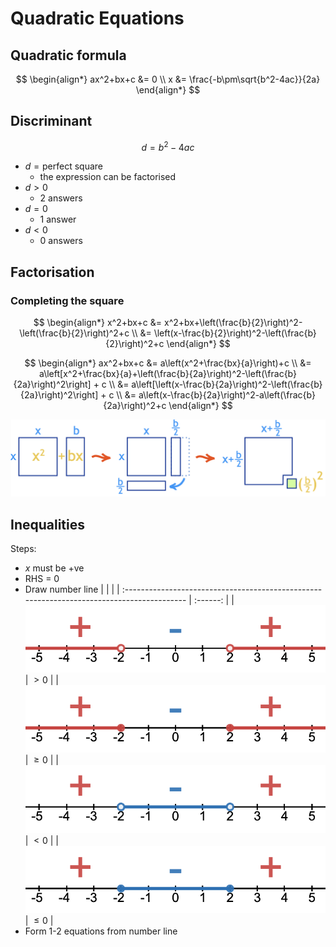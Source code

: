 # Quadratic Equations

## Quadratic formula

$$
\begin{align*}
  ax^2+bx+c &= 0 \\
  x &= \frac{-b\pm\sqrt{b^2-4ac}}{2a}
\end{align*}
$$

## Discriminant

$$d = b^2-4ac$$

-   $d = \text{perfect square}$
    -   the expression can be factorised
-   $d > 0$
    -   2 answers
-   $d = 0$
    -   1 answer
-   $d < 0$
    -   0 answers

## Factorisation

### Completing the square

$$
\begin{align*}
  x^2+bx+c &= x^2+bx+\left(\frac{b}{2}\right)^2-\left(\frac{b}{2}\right)^2+c \\
  &= \left(x-\frac{b}{2}\right)^2-\left(\frac{b}{2}\right)^2+c
\end{align*}
$$

$$
\begin{align*}
  ax^2+bx+c &= a\left(x^2+\frac{bx}{a}\right)+c \\
  &= a\left[x^2+\frac{bx}{a}+\left(\frac{b}{2a}\right)^2-\left(\frac{b}{2a}\right)^2\right] + c \\
  &= a\left[\left(x-\frac{b}{2a}\right)^2-\left(\frac{b}{2a}\right)^2\right] + c \\
  &= a\left(x-\frac{b}{2a}\right)^2-a\left(\frac{b}{2a}\right)^2+c
\end{align*}
$$

![Graphical representation of completing the square](images/completing-the-square.png)

## Inequalities

<p></p>
Steps:

-   $x$ must be +ve
-   RHS = 0
-   Draw number line
    | | |
    | :----------------------------------------------------------------------------------------- | :------: |
    | ![Solutions for greater than to quadratic equations](images/quad-numline-gt.png) | ${\gt0}$ |
    | ![Solutions for greater than or equal to quadratic equations](images/quad-numline-geq.png) | $\geq0$ |
    | ![Solutions for less than to quadratic equations](images/quad-numline-lt.png) | $\lt0$ |
    | ![Solutions for less than or equal to quadratic equations](images/quad-numline-leq.png) | $\leq 0$ |
-   Form 1-2 equations from number line
